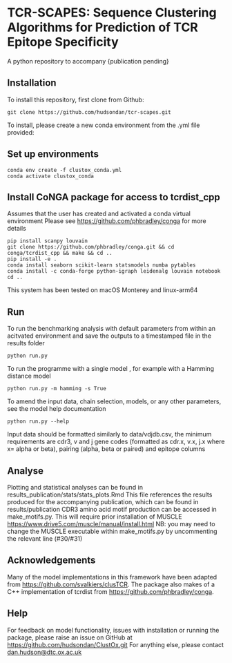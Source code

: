 # TCR-SCAPES: Sequence Clustering Algorithms for Prediction of TCR Epitope Specificity

A python repository to accompany {publication pending}

## Installation

To install this repository, first clone from Github:

```
git clone https://github.com/hudsondan/tcr-scapes.git
```

To install, please create a new conda environment from the .yml file provided:

## Set up environments

```
conda env create -f clustox_conda.yml
conda activate clustox_conda
```

## Install CoNGA package for access to tcrdist_cpp

Assumes that the user has created and activated a conda virtual environment
Please see https://github.com/phbradley/conga for more details

```
pip install scanpy louvain
git clone https://github.com/phbradley/conga.git && cd conga/tcrdist_cpp && make && cd ..
pip install -e .
conda install seaborn scikit-learn statsmodels numba pytables
conda install -c conda-forge python-igraph leidenalg louvain notebook
cd ..
```

This system has been tested on macOS Monterey and linux-arm64

## Run

To run the benchmarking analysis with default parameters from within an acitvated environment
and save the outputs to a timestamped file in the results folder

```
python run.py
```
To run the programme with a single model , for example with a Hamming distance model

```
python run.py -m hamming -s True
```
To amend the input data, chain selection, models, or any other parameters, see the model help documentation
```
python run.py --help
```
Input data should be formatted similarly to data/vdjdb.csv, the minimum requirements are cdr3, v and j gene codes (formatted as cdr.x, v.x, j.x where x= alpha or beta), pairing (alpha, beta or paired) and epitope columns

## Analyse

Plotting and statistical analyses can be found in results_publication/stats/stats_plots.Rmd
This file references the results produced for the accompanying publication, which can be found in results/publication
CDR3 amino acid motif production can be accessed in make_motifs.py. This will require prior installation of MUSCLE
https://www.drive5.com/muscle/manual/install.html
NB: you may need to change the MUSCLE executable within make_motifs.py by uncommenting the relevant line (#30/#31)

## Acknowledgements

Many of the model implementations in this framework have been adapted from https://github.com/svalkiers/clusTCR.
The package also makes of a C++ implementation of tcrdist from https://github.com/phbradley/conga.

## Help

For feedback on model functionality, issues with installation or running the package, please raise an issue on GitHub at https://github.com/hudsondan/ClustOx.git
For anything else, please contact dan.hudson@dtc.ox.ac.uk
